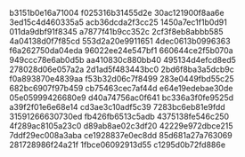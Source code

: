 b3151b0e16a71004
f025316b31455d2e
30ac121900f8aa6e
3ed15c4d460335a5
acb36dcda2f3cc25
1450a7ec1f1b0d91
011da9dbf91f8345
a7877f41b9cc352c
2cf3f8eb8abbb585
4a04138d0f7f85cd
553d2a20e9911651
4dec0613b0996363
f6a262750da04eda
96022ee24e547bf1
660644ce2f5b070a
949ccc78e6ab0d5b
aa410830c880bb40
495134d4efcd8ed5
278028d06e057a2a
2d1ad5f483443bc0
2bd6f8ba3a5dcb9c
f0a893870e4839aa
f53b32d06c7f8499
283e0449fbd55c25
682bc6907f97b459
cb75463cec7af44d
e64e19edebae30de
05e05999426680e9
d40a74756ac0f641
bc336a3f0fe9525d
a39f2f01e6e68e14
cd3ae3c10adf5c39
7283bc6eb81e9fdd
31591266630730ed
fb426fb6513c5adb
4375138fe546c250
4f289ac8105a23c0
d89ab8ae02c3df20
42229e972dbce215
7ddf29ec008a3aba
ce1928837e0ec8dd
85d681a27a763069
281728986f24a21f
1fbce06092913d55
c1295d0b72fd886e
